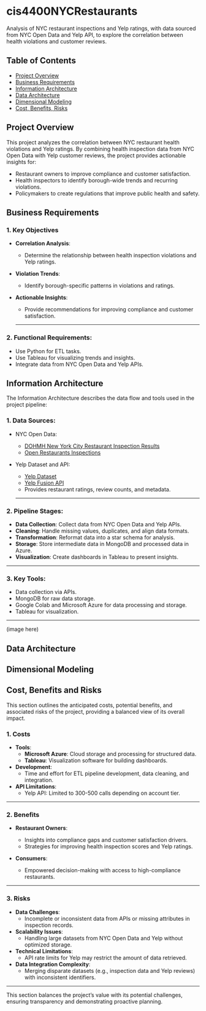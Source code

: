 # cis4400NYCRestaurants
Analysis of NYC restaurant inspections and Yelp ratings, with data sourced from NYC Open Data and Yelp API, to explore the correlation between health violations and customer reviews.

## **Table of Contents**
- [Project Overview](#project-overview)
- [Business Requirements](#business-requirements)
- [Information Architecture](#information-architecture)
- [Data Architecture](#data-architecture)
- [Dimensional Modeling](#dimensional-modeling)
- [Cost, Benefits, Risks](#cost-benefits-risks)


## **Project Overview**
This project analyzes the correlation between NYC restaurant health violations and Yelp ratings. By combining health inspection data from NYC Open Data with Yelp customer reviews, the project provides actionable insights for:
- Restaurant owners to improve compliance and customer satisfaction.
- Health inspectors to identify borough-wide trends and recurring violations.
- Policymakers to create regulations that improve public health and safety.

## **Business Requirements**

### 1. **Key Objectives**
   - **Correlation Analysis**:
      - Determine the relationship between health inspection violations and Yelp ratings.
   - **Violation Trends**:
      - Identify borough-specific patterns in violations and ratings.
   - **Actionable Insights**:
      - Provide recommendations for improving compliance and customer satisfaction.

      ---

### 2. **Functional Requirements**:
   - Use Python for ETL tasks.
   - Use Tableau for visualizing trends and insights.
   - Integrate data from NYC Open Data and Yelp APIs.



## **Information Architecture**
The Information Architecture describes the data flow and tools used in the project pipeline:

### 1. **Data Sources**:
   - NYC Open Data:
     - [DOHMH New York City Restaurant Inspection Results](https://data.cityofnewyork.us/Health/DOHMH-New-York-City-Restaurant-Inspection-Results/43nn-pn8j/about_data)
     - [Open Restaurants Inspections](https://data.cityofnewyork.us/Transportation/Open-Restaurants-Inspections/4dx7-axux/about_data)
   - Yelp Dataset and API:
      - [Yelp Dataset](https://www.yelp.com/dataset)
      - [Yelp Fusion API](https://docs.developer.yelp.com/)
      - Provides restaurant ratings, review counts, and metadata.

      ---

### 2. **Pipeline Stages**:
   - **Data Collection**: Collect data from NYC Open Data and Yelp APIs.
   - **Cleaning**: Handle missing values, duplicates, and align data formats.
   - **Transformation**: Reformat data into a star schema for analysis.
   - **Storage**: Store intermediate data in MongoDB and processed data in Azure.
   - **Visualization**: Create dashboards in Tableau to present insights.

---

### 3. **Key Tools**:
   - Data collection via APIs.
   - MongoDB for raw data storage.
   - Google Colab and Microsoft Azure for data processing and storage.
   - Tableau for visualization.

   ---

(image here)
## **Data Architecture**

## **Dimensional Modeling**

## **Cost, Benefits and Risks**
This section outlines the anticipated costs, potential benefits, and associated risks of the project, providing a balanced view of its overall impact.

### 1. **Costs**
- **Tools**:
  - **Microsoft Azure**: Cloud storage and processing for structured data.
  - **Tableau**: Visualization software for building dashboards.
- **Development**:
  - Time and effort for ETL pipeline development, data cleaning, and integration.
- **API Limitations**:
  - Yelp API: Limited to 300-500 calls depending on account tier.

---

### 2. **Benefits**
- **Restaurant Owners**:
   - Insights into compliance gaps and customer satisfaction drivers.
   - Strategies for improving health inspection scores and Yelp ratings.

- **Consumers**:
   - Empowered decision-making with access to high-compliance restaurants.

---

### 3. **Risks**
- **Data Challenges**:
  - Incomplete or inconsistent data from APIs or missing attributes in inspection records.
- **Scalability Issues**:
  - Handling large datasets from NYC Open Data and Yelp without optimized storage.
- **Technical Limitations**:
  - API rate limits for Yelp may restrict the amount of data retrieved.
- **Data Integration Complexity**:
  - Merging disparate datasets (e.g., inspection data and Yelp reviews) with inconsistent identifiers.

---

This section balances the project’s value with its potential challenges, ensuring transparency and demonstrating proactive planning.